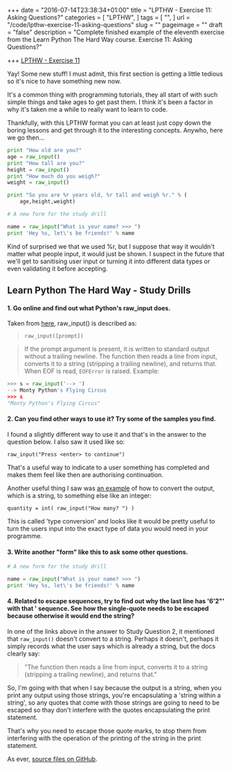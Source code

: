 +++
date = "2016-07-14T23:38:34+01:00"
title = "LPTHW - Exercise 11: Asking Questions?"
categories = [
  "LPTHW",
]
tags = [
  "",
]
url = "/code/lpthw-exercise-11-asking-questions"
slug = ""
pageimage = ""
draft = "false"
description = "Complete finished example of the eleventh exercise from the Learn Python The Hard Way course. Exercise 11: Asking Questions?"

+++
[LPTHW - Exercise 11](http://learnpythonthehardway.org/book/ex11.html)

Yay! Some new stuff! I must admit, this first section is getting a little tedious so it's nice to have something new now. 

It's a common thing with programming tutorials, they all start of with such simple things and take ages to get past them. I think it's been a factor in why it's taken me a while to really want to learn to code. 

Thankfully, with this LPTHW format you can at least just copy down the boring lessons and get through it to the interesting concepts. Anywho, here we go then...

```python 
print "How old are you?"
age = raw_input()
print "How tall are you?"
height = raw_input()
print "How much do you weigh?"
weight = raw_input()

print "So you are %r years old, %r tall and weigh %r." % (
    age,height,weight)

# A new form for the study drill

name = raw_input("What is your name? >>> ")
print 'Hey %s, let\'s be friends!' % name
```

Kind of surprised we that we used %r, but I suppose that way it wouldn't matter what people input, it would just be shown. I suspect in the future that we'll get to sanitising user input or turning it into different data types or even validating it before accepting. 

## Learn Python The Hard Way - Study Drills

#### 1. Go online and find out what Python's raw_input does.

Taken from [here](https://docs.python.org/2/library/functions.html#raw_input), raw_input() is described as:

> `raw_input([prompt])`

> If the prompt argument is present, it is written to standard output without a trailing newline. The function then reads a line from input, converts it to a string (stripping a trailing newline), and returns that. When EOF is read, `EOFError` is raised. Example:
 
```python
>>> s = raw_input('--> ')
--> Monty Python's Flying Circus
>>> s
"Monty Python's Flying Circus"
``` 

#### 2. Can you find other ways to use it? Try some of the samples you find.

I found a slightly different way to use it and that's in the answer to the question below. I also saw it used like so:

`raw_input("Press <enter> to continue")`

That's a useful way to indicate to a user something has completed and makes them feel like then are authorising continuation. 

Another useful thing I saw was [an example](https://mail.python.org/pipermail/tutor/2011-October/086079.html) of how to convert the output, which is a string, to something else like an integer:

`quantity = int( raw_input("How many? ") )`

This is called 'type conversion' and looks like it would be pretty useful to turn the users input into the exact type of data you would need in your programme. 

#### 3. Write another "form" like this to ask some other questions.
 
```python
# A new form for the study drill

name = raw_input("What is your name? >>> ")
print 'Hey %s, let\'s be friends!' % name
``` 

#### 4. Related to escape sequences, try to find out why the last line has '6\'2"' with that \' sequence. See how the single-quote needs to be escaped because otherwise it would end the string?

In one of the links above in the answer to Study Question 2, it mentioned that `raw_input()` doesn't convert to a string. Perhaps it doesn't, perhaps it simply records what the user says which is already a string, but the docs clearly say:

> "The function then reads a line from input, converts it to a string (stripping a trailing newline), and returns that."

So, I'm going with that when I say because the output is a string, when you print any output using those strings, you're encapsulating a 'string within a string', so any quotes that come with those strings are going to need to be escaped so thay don't interfere with the quotes encapsulating the print statement. 

That's why you need to escape those quote marks, to stop them from interfering with the operation of the printing of the string in the print statement. 

As ever, [source files on GitHub](https://github.com/PuffinBlue/LPTHW).
